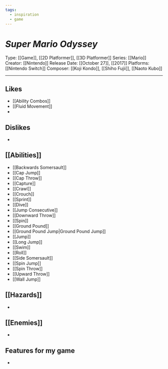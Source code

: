 ```yaml
---
tags:
  - inspiration
  - game
---
```

# _Super Mario Odyssey_

Type: [[Game]], [[2D Platformer]], [[3D Platformer]]
Series: [[Mario]]
Creator: [[Nintendo]]
Release Date: [[October 27]], [[2017]]
Platforms: [[Nintendo Switch]]
Composer: [[Koji Kondo]], [[Shiho Fujii]], [[Naoto Kubo]]

----




## Likes
* [[Ability Combos]]
* [[Fluid Movement]]
* 

## Dislikes
* 
  
## [[Abilities]]
* [[Backwards Somersault]]
* [[Cap Jump]]
* [[Cap Throw]]
* [[Capture]]
* [[Crawl]]
* [[Crouch]]
* [[Sprint]]
* [[Dive]]
* [[Jump Consecutive]]
* [[Downward Throw]]
* [[Spin]]
* [[Ground Pound]]
* [[Ground Pound Jump|Ground Pound Jump]]
* [[Jump]]
* [[Long Jump]]
* [[Swim]]
* [[Roll]]
* [[Side Somersault]]
* [[Spin Jump]]
* [[Spin Throw]]
* [[Upward Throw]]
* [[Wall Jump]]

## [[Hazards]]
* 

## [[Enemies]]
* 

## Features for my game
* 